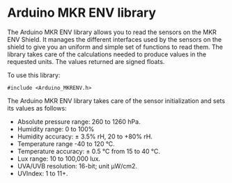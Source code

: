 # Arduino MKR ENV library

The Arduino MKR ENV library allows you to read the sensors on the MKR ENV Shield. It manages the different interfaces used by the sensors on the shield to give you an uniform and simple set of functions to read them. The library takes care of the calculations needed to produce values in the requested units. The values returned are signed floats.

To use this library:

```
#include <Arduino_MKRENV.h>
```

The Arduino MKR ENV library takes care of the sensor initialization and sets its values as follows:

- Absolute pressure range: 260 to 1260 hPa.
- Humidity range: 0 to 100%
- Humidity accuracy: ± 3.5% rH, 20 to +80% rH.
- Temperature range -40 to 120 °C. 
- Temperature accuracy: ± 0.5 °C from 15 to 40 °C.
- Lux range: 10 to 100,000 lux.
- UVA/UVB resolution: 16-bit; unit μW/cm2.
- UVIndex: 1 to 11+.

